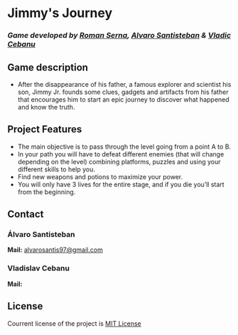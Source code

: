 # Jimmy's Journey 

### *Game developed by [Roman Serna](https://github.com/Raist3D), [Alvaro Santisteban](https://github.com/Montalx) & [Vladic Cebanu](https://github.com/kalyer)*

## Game description

- After the disappearance of his father, a famous explorer and scientist his son, Jimmy Jr. founds some clues, gadgets and artifacts from his father that encourages him to start an epic journey to discover what happened and know the truth. 

## Project Features
* The main objective is to pass through the level going from a point A to B.  
* In your path you will have to defeat different enemies (that will change depending on the level) combining platforms, puzzles and using your different skills to help you.  
* Find new weapons and potions to maximize your power.   
* You will only have 3 lives for the entire stage, and if you die you’ll start from the beginning.  

## Contact

### **Álvaro Santisteban**  
**Mail:** alvarosantis97@gmail.com   

### **Vladislav Cebanu**   
**Mail:**




## License  

Courrent license of the project is [MIT License](https://github.com/Raist3D/PlatformGame/wiki/License) 

